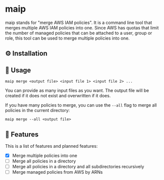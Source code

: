 # maip

maip stands for "merge AWS IAM policies". It is a command line tool that merges multiple AWS IAM policies into one.
Since AWS has quotas that limit the number of managed policies that can be attached to a user, group or role,
this tool can be used to merge multiple policies into one.

## ⚙️ Installation

## 📖 Usage 

```
maip merge <output file> <input file 1> <input file 2> ...
```

You can provide as many input files as you want. 
The output file will be created if it does not exist and overwritten if it does.

If you have many policies to merge, you can use the `--all` flag to merge all policies in the current directory:

```
maip merge --all <output file>
```

## 🎯 Features

This is a list of features and planned features:

- [x] Merge multiple policies into one
- [ ] Merge all policies in a directory
- [ ] Merge all policies in a directory and all subdirectories recursively
- [ ] Merge managed policies from AWS by ARNs